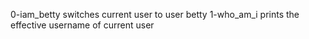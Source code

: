 0-iam_betty switches current user to user betty
1-who_am_i prints the effective username of current user
